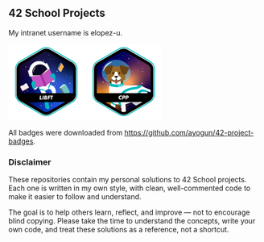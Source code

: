 ## 42 School Projects

My intranet username is elopez-u.

[![libft](https://raw.githubusercontent.com/3ka1tz/3ka1tz/main/images/libft.png)](https://github.com/3ka1tz/libft)
[![cpp](https://raw.githubusercontent.com/3ka1tz/3ka1tz/main/images/cpp.png)](https://github.com/3ka1tz/cpp)

All badges were downloaded from https://github.com/ayogun/42-project-badges.

### Disclaimer

These repositories contain my personal solutions to 42 School projects. Each one is written in my own style, with clean, well-commented code to make it easier to follow and understand.

The goal is to help others learn, reflect, and improve — not to encourage blind copying. Please take the time to understand the concepts, write your own code, and treat these solutions as a reference, not a shortcut.
